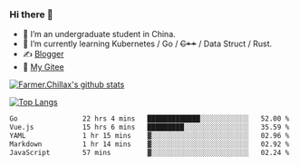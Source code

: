 ### Hi there 👋

- 🔭 I’m an undergraduate student in China.
- 🌱 I’m currently learning Kubernetes / Go / ~~C++~~ / Data Struct / Rust.
- ✍️ [Blogger](https://blog.farmer233.top)
- 🤔 [My Gitee](https://gitee.com/Farmer-chong)


[![Farmer.Chillax's github stats](https://github-readme-stats.vercel.app/api?username=FarmerChillax)](https://github.com/anuraghazra/github-readme-stats)

[![Top Langs](https://github-readme-stats.vercel.app/api/top-langs/?username=FarmerChillax&layout=compact&hide=html,css,javascript)](https://github.com/anuraghazra/github-readme-stats)


<a href="https://wakatime.com/@Farmer"> </a>
          <!--START_SECTION:waka-->

```txt
Go                22 hrs 4 mins   █████████████░░░░░░░░░░░░   52.00 %
Vue.js            15 hrs 6 mins   █████████░░░░░░░░░░░░░░░░   35.59 %
YAML              1 hr 15 mins    ▓░░░░░░░░░░░░░░░░░░░░░░░░   02.96 %
Markdown          1 hr 14 mins    ▓░░░░░░░░░░░░░░░░░░░░░░░░   02.92 %
JavaScript        57 mins         ▓░░░░░░░░░░░░░░░░░░░░░░░░   02.24 %
```

<!--END_SECTION:waka-->



<!--
**Farmer-chong/Farmer-chong** is a ✨ _special_ ✨ repository because its `README.md` (this file) appears on your GitHub profile.

Here are some ideas to get you started:

- 🔭 I’m currently working on ...
- 🌱 I’m currently learning ...
- 👯 I’m looking to collaborate on ...
- 🤔 I’m looking for help with ...
- 💬 Ask me about ...
- 📫 How to reach me: ...
- 😄 Pronouns: ...
- ⚡ Fun fact: ...
-->
